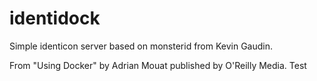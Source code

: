 identidock 
=============

Simple identicon server based on monsterid from Kevin Gaudin.

From "Using Docker" by Adrian Mouat published by O'Reilly Media.
Test
